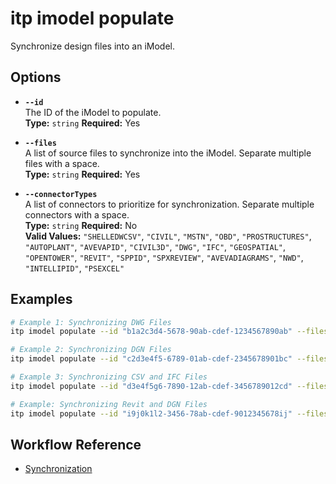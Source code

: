 # itp imodel populate

Synchronize design files into an iModel.

## Options

- **`--id`**  
  The ID of the iModel to populate.  
  **Type:** `string` **Required:** Yes

- **`--files`**  
  A list of source files to synchronize into the iModel. Separate multiple files with a space.  
  **Type:** `string`  **Required:** Yes

- **`--connectorTypes`**  
  A list of connectors to prioritize for synchronization. Separate multiple connectors with a space.  
  **Type:** `string` **Required:** No  
  **Valid Values:** `"SHELLEDWCSV"`, `"CIVIL"`, `"MSTN"`, `"OBD"`, `"PROSTRUCTURES"`, `"AUTOPLANT"`, `"AVEVAPID"`, `"CIVIL3D"`, `"DWG"`, `"IFC"`, `"GEOSPATIAL"`, `"OPENTOWER"`, `"REVIT"`, `"SPPID"`, `"SPXREVIEW"`, `"AVEVADIAGRAMS"`, `"NWD"`, `"INTELLIPID"`, `"PSEXCEL"`

## Examples

```bash
# Example 1: Synchronizing DWG Files
itp imodel populate --id "b1a2c3d4-5678-90ab-cdef-1234567890ab" --files "file1.dwg file2.dwg" --connectorTypes "DWG"

# Example 2: Synchronizing DGN Files
itp imodel populate --id "c2d3e4f5-6789-01ab-cdef-2345678901bc" --files "site1.dgn structure2.dgn" --connectorTypes "CIVIL"

# Example 3: Synchronizing CSV and IFC Files
itp imodel populate --id "d3e4f5g6-7890-12ab-cdef-3456789012cd" --files "data1.csv data2.csv model.ifc"

# Example: Synchronizing Revit and DGN Files
itp imodel populate --id "i9j0k1l2-3456-78ab-cdef-9012345678ij" --files "model.rvt design.dgn"
```

## Workflow Reference

- [Synchronization](/workflows/synchronization)
